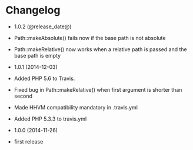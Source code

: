 Changelog
=========

* 1.0.2 (@release_date@)

 * Path::makeAbsolute() fails now if the base path is not absolute
 * Path::makeRelative() now works when a relative path is passed and the base
   path is empty

* 1.0.1 (2014-12-03)

 * Added PHP 5.6 to Travis.
 * Fixed bug in Path::makeRelative() when first argument is shorter than second
 * Made HHVM compatibility mandatory in .travis.yml
 * Added PHP 5.3.3 to travis.yml

* 1.0.0 (2014-11-26)

 * first release
